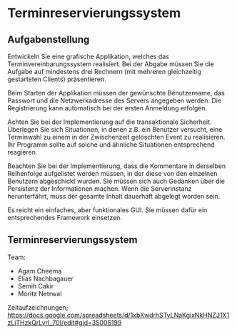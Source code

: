 # Terminreservierungssystem
## Aufgabenstellung

Entwickeln Sie eine grafische Applikation, welches das Terminvereinbarungssystem realisiert. Bei der Abgabe müssen Sie die Aufgabe auf mindestens drei Rechnern (mit mehreren gleichzeitig gestarteten Clients) präsentieren.

Beim Starten der Applikation müssen der gewünschte Benutzername, das Passwort und die Netzwerkadresse des Servers angegeben werden. Die Registrierung kann automatisch bei der ersten Anmeldung erfolgen.

Achten Sie bei der Implementierung auf die transaktionale Sicherheit. Überlegen Sie sich Situationen, in denen z.B. ein Benutzer versucht, eine Terminwahl zu einem in der Zwischenzeit gelöschten Event zu realisieren. Ihr Programm sollte auf solche und ähnliche Situationen entsprechend reagieren.

Beachten Sie bei der Implementierung, dass die Kommentare in derselben Reihenfolge aufgelistet werden müssen, in der diese von den einzelnen Benutzern abgeschickt wurden.
Sie müssen sich auch Gedanken über die Persistenz der Informationen machen. Wenn die Serverinstanz herunterfährt, muss der gesamte Inhalt dauerhaft abgelegt worden sein.

Es reicht ein einfaches, aber funktionales GUI. Sie müssen dafür ein entsprechendes Framework einsetzen.


## Terminreservierungssystem

Team:
* Agam Cheema
* Elias Nachbagauer
* Semih Cakir
* Moritz Netrwal

Zeitaufzeichnungen; https://docs.google.com/spreadsheets/d/1xbXwdrhSTyLNaKgixNkHNZJ1X1zLiTHzkQrLvrI_70I/edit#gid=35006199

